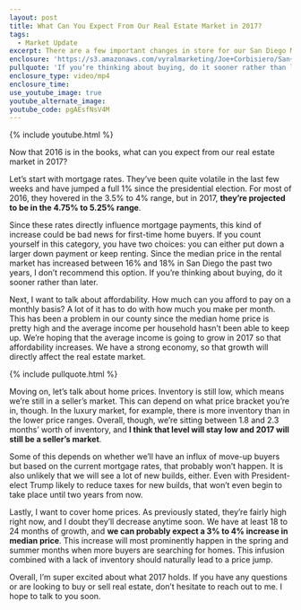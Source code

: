 ```yaml
---
layout: post
title: What Can You Expect From Our Real Estate Market in 2017?
tags:
  - Market Update
excerpt: There are a few important changes in store for our San Diego Market in 2017 that I want to talk about today.
enclosure: 'https://s3.amazonaws.com/vyralmarketing/Joe+Corbisiero/San+Diego+Real+Estate+2017+Market+Prediction.mp4'
pullquote: 'If you’re thinking about buying, do it sooner rather than later.'
enclosure_type: video/mp4
enclosure_time:
use_youtube_image: true
youtube_alternate_image:
youtube_code: pgAEsfNsV4M
---
```



{% include youtube.html %}

Now that 2016 is in the books, what can you expect from our real estate market in 2017?

Let’s start with mortgage rates. They’ve been quite volatile in the last few weeks and have jumped a full 1% since the presidential election. For most of 2016, they hovered in the 3.5% to 4% range, but in 2017, **they’re projected to be in the 4.75% to 5.25% range**.&nbsp;

Since these rates directly influence mortgage payments, this kind of increase could be bad news for first-time home buyers. If you count yourself in this category, you have two choices: you can either put down a larger down payment or keep renting. Since the median price in the rental market has increased between 16% and 18% in San Diego the past two years, I don’t recommend this option. If you’re thinking about buying, do it sooner rather than later.

Next, I want to talk about affordability. How much can you afford to pay on a monthly basis? A lot of it has to do with how much you make per month. This has been a problem in our county since the median home price is pretty high and the average income per household hasn’t been able to keep up. We’re hoping that the average income is going to grow in 2017 so that affordability increases. We have a strong economy, so that growth will directly affect the real estate market.

{% include pullquote.html %}

Moving on, let’s talk about home prices. Inventory is still low, which means we’re still in a seller’s market. This can depend on what price bracket you’re in, though. In the luxury market, for example, there is more inventory than in the lower price ranges. Overall, though, we’re sitting between 1.8 and 2.3 months’ worth of inventory, and **I think that level will stay low and 2017 will still be a seller’s market**.&nbsp;

Some of this depends on whether we’ll have an influx of move-up buyers but based on the current mortgage rates, that probably won’t happen. It is also unlikely that we will see a lot of new builds, either. Even with President-elect Trump likely to reduce taxes for new builds, that won’t even begin to take place until two years from now.&nbsp;

Lastly, I want to cover home prices. As previously stated, they’re fairly high right now, and I doubt they’ll decrease anytime soon. We have at least 18 to 24 months of growth, and **we can probably expect a 3% to 4% increase in median price**. This increase will most prominently happen in the spring and summer months when more buyers are searching for homes. This infusion combined with a lack of inventory should naturally lead to a price jump.&nbsp;

Overall, I’m super excited about what 2017 holds. If you have any questions or are looking to buy or sell real estate, don’t hesitate to reach out to me. I hope to talk to you soon.